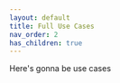 ```yaml
---
layout: default
title: Full Use Cases
nav_order: 2
has_children: true
---
```



Here's gonna be use cases
